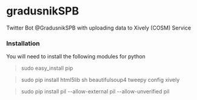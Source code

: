 gradusnikSPB
============

Twitter Bot @GradusnikSPB with uploading data to Xively (COSM) Service

### Installation

You will need to install the following modules for python
> sudo easy_install pip

> sudo pip install html5lib sh beautifulsoup4 tweepy config xively

> sudo pip install pil --allow-external pil --allow-unverified pil

